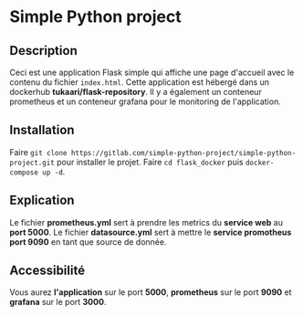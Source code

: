 # Simple Python project



## Description
Ceci est une application Flask simple qui affiche une page d'accueil avec le contenu du fichier `index.html`.
Cette application est hébergé dans un dockerhub **tukaari/flask-repository**.
Il y a également un conteneur prometheus et un conteneur grafana pour le monitoring de l'application.


## Installation
Faire `git clone https://gitlab.com/simple-python-project/simple-python-project.git` pour installer le projet.
Faire `cd flask_docker` puis `docker-compose up -d`.


## Explication
Le fichier **prometheus.yml** sert à prendre les metrics du **service web** au **port 5000**.
Le fichier **datasource.yml** sert à mettre le **service promotheus** **port 9090** en tant que source de donnée.


## Accessibilité
Vous aurez **l'application** sur le port **5000**, **prometheus** sur le port **9090** et **grafana** sur le port **3000**.